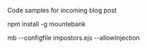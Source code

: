 Code samples for incoming blog post

npm install -g mountebank

mb --configfile impostors.ejs --allowInjection
